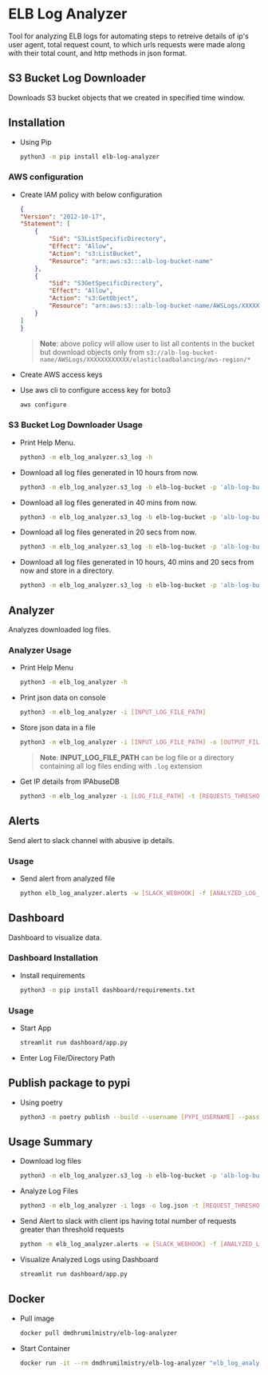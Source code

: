 # ELB Log Analyzer

Tool for analyzing ELB logs for automating steps to retreive details of ip's user agent, total request count, to which urls requests were made along with their total count, and http methods in json format.

## S3 Bucket Log Downloader

Downloads S3 bucket objects that we created in specified time window.

## Installation

- Using Pip

    ```bash
    python3 -m pip install elb-log-analyzer
    ```

### AWS configuration

- Create IAM policy with below configuration

    ```json
    {
    "Version": "2012-10-17",
    "Statement": [
        {
            "Sid": "S3ListSpecificDirectory",
            "Effect": "Allow",
            "Action": "s3:ListBucket",
            "Resource": "arn:aws:s3:::alb-log-bucket-name"
        },
        {
            "Sid": "S3GetSpecificDirectory",
            "Effect": "Allow",
            "Action": "s3:GetObject",
            "Resource": "arn:aws:s3:::alb-log-bucket-name/AWSLogs/XXXXXXXXXXXX/elasticloadbalancing/aws-region/*"
        }
    ]
    }
    ```

    > **Note**: above policy will allow user to list all contents in the bucket but download objects only from `s3://alb-log-bucket-name/AWSLogs/XXXXXXXXXXXX/elasticloadbalancing/aws-region/*`

- Create AWS access keys

- Use aws cli to configure access key for boto3

    ```bash
    aws configure
    ```

### S3 Bucket Log Downloader Usage

- Print Help Menu.

    ```bash
    python3 -m elb_log_analyzer.s3_log -h
    ```

- Download all log files generated in 10 hours from now.

    ```bash
    python3 -m elb_log_analyzer.s3_log -b elb-log-bucket -p 'alb-log-bucket-name/AWSLogs/XXXXXXXXXXXX/elasticloadbalancing/aws-region/' -H 10
    ```

- Download all log files generated in 40 mins from now.

    ```bash
    python3 -m elb_log_analyzer.s3_log -b elb-log-bucket -p 'alb-log-bucket-name/AWSLogs/XXXXXXXXXXXX/elasticloadbalancing/aws-region/' -m 40
    ```

- Download all log files generated in 20 secs from now.

    ```bash
    python3 -m elb_log_analyzer.s3_log -b elb-log-bucket -p 'alb-log-bucket-name/AWSLogs/XXXXXXXXXXXX/elasticloadbalancing/aws-region/' -s 20
    ```

- Download all log files generated in 10 hours, 40 mins and 20 secs from now and store in a directory.

    ```bash
    python3 -m elb_log_analyzer.s3_log -b elb-log-bucket -p 'alb-log-bucket-name/AWSLogs/XXXXXXXXXXXX/elasticloadbalancing/aws-region/' --hours 10 --minutes 40 --seconds 20 -o './logs/downloads'
    ```

## Analyzer

Analyzes downloaded log files.

### Analyzer Usage

- Print Help Menu

    ```bash
    python3 -m elb_log_analyzer -h
    ```

- Print json data on console

    ```bash
    python3 -m elb_log_analyzer -i [INPUT_LOG_FILE_PATH]
    ```

- Store json data in a file

    ```bash
    python3 -m elb_log_analyzer -i [INPUT_LOG_FILE_PATH] -o [OUTPUT_FILE_PATH]
    ```

    > **Note**: **INPUT_LOG_FILE_PATH** can be log file or a directory containing all log files ending with `.log` extension

- Get IP details from IPAbuseDB

    ```bash
    python3 -m elb_log_analyzer -i [LOG_FILE_PATH] -t [REQUESTS_THRESHOLD_VALUE] -k [IP_ABUSE_DB_API_KEY] -o [OUTPUT_FILE_PATH]
    ```

## Alerts

Send alert to slack channel with abusive ip details.

### Usage

- Send alert from analyzed file

    ```bash
    python elb_log_analyzer.alerts -w [SLACK_WEBHOOK] -f [ANALYZED_LOG_FILE_LOCATION]
    ```

## Dashboard

Dashboard to visualize data.

### Dashboard Installation

- Install requirements

    ```bash
    python3 -m pip install dashboard/requirements.txt
    ```

### Usage

- Start App

    ```bash
    streamlit run dashboard/app.py
    ```

- Enter Log File/Directory Path

## Publish package to pypi

- Using poetry

    ```bash
    python3 -m poetry publish --build --username [PYPI_USERNAME] --password [PYPI_PASSWORD]
    ```

## Usage Summary

- Download log files

    ```bash
    python3 -m elb_log_analyzer.s3_log -b elb-log-bucket -p 'alb-log-bucket-name/AWSLogs/XXXXXXXXXXXX/elasticloadbalancing/aws-region/' -H [HOURS] -o logs
    ```

- Analyze Log Files

    ```bash
    python3 -m elb_log_analyzer -i logs -o log.json -t [REQUEST_THRESHOLD] -k [IP_ABUSE_API_KEY] 
    ```

- Send Alert to slack with client ips having total number of requests greater than threshold requests

    ```bash
    python -m elb_log_analyzer.alerts -w [SLACK_WEBHOOK] -f [ANALYZED_LOG_FILE_LOCATION]
    ```

- Visualize Analyzed Logs using Dashboard

    ```bash
    streamlit run dashboard/app.py
    ```

## Docker

- Pull image

    ```bash
    docker pull dmdhrumilmistry/elb-log-analyzer
    ```

- Start Container

    ```bash
    docker run -it --rm dmdhrumilmistry/elb-log-analyzer "elb_log_analyzer -h"
    ```
